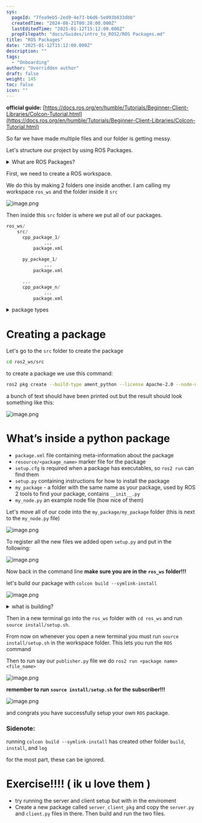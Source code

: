 ```yaml
---
sys:
  pageId: "7fea9eb5-2ed9-4e73-b6d6-5e093b833dbb"
  createdTime: "2024-08-21T00:28:00.000Z"
  lastEditedTime: "2025-01-12T15:12:00.000Z"
  propFilepath: "docs/Guides/intro_to_ROS2/ROS Packages.md"
title: "ROS Packages"
date: "2025-01-12T15:12:00.000Z"
description: ""
tags:
  - "Onboarding"
author: "Overridden author"
draft: false
weight: 145
toc: false
icon: ""
---
```


**official guide:** [https://docs.ros.org/en/humble/Tutorials/Beginner-Client-Libraries/Colcon-Tutorial.html](https://docs.ros.org/en/humble/Tutorials/Beginner-Client-Libraries/Colcon-Tutorial.html)

So far we have made multiple files and our folder is getting messy.

Let's structure our project by using ROS Packages.

<details>

<summary>What are ROS Packages?</summary>

ROS Packages are, as the name implies, packages of code that are highly sharable between ROS developers.

They consist of a folder, `package.xml` file, and source code

```python
      cpp_package_1/
		      ... imagine much code files here ..
          package.xml
```

</details>

First, we need to create a ROS workspace.

We do this by making 2 folders one inside another. I am calling my workspace `ros_ws` and the folder inside it `src`

![image.png](https://prod-files-secure.s3.us-west-2.amazonaws.com/d518164a-d88e-44d1-a4ee-3adb3bd8bce0/70706947-fd18-4537-a67b-e12946812d31/image.png?X-Amz-Algorithm=AWS4-HMAC-SHA256&X-Amz-Content-Sha256=UNSIGNED-PAYLOAD&X-Amz-Credential=ASIAZI2LB4662VKIPJKB%2F20250420%2Fus-west-2%2Fs3%2Faws4_request&X-Amz-Date=20250420T220718Z&X-Amz-Expires=3600&X-Amz-Security-Token=IQoJb3JpZ2luX2VjECYaCXVzLXdlc3QtMiJGMEQCIBoRa6LwvaQ5D9YqJIfdQj2Rw9%2FPS60nuywXAZUsfdk1AiBZm86XWimH8zHAJbhiue%2BaprIcdPjTz%2BJmpM0E%2F329uyqIBAiv%2F%2F%2F%2F%2F%2F%2F%2F%2F%2F8BEAAaDDYzNzQyMzE4MzgwNSIMO7K7qcavJpPUmeoNKtwD7jqvp79cjACmZgOBQtgh6%2FAI9nNlP87EL8emjZy8BsZ4euIPk5aWDzOZ5ncohC%2FifTfVzwZFgcOOBtkmigDrxaMzwFnzEhh04zR8Pgf9wYGVwFUsNF0IUKkPHCEgDoO0iLn8YdS%2FkreplEbrFxk9lsqNMTpgVHxx7jSQNkxP1Y%2BO1pLl6m%2FXUSI%2BEx7A94XoiDN5PkyM27fY3ke9DAW4O68NVuuANUv5H1vkjMfN5tl4efQIzQmaTxoI2AAcrFyr1CJhgS%2BYUfJrvjct%2BHDP%2Bw0E6%2FrZmjnGFkxxNfzl8lg%2BTGXFiA2xiOr5Ll8djHCoCpcfcoqMWWwahc7rnruYPWTuzYAl7TMqn3L%2BbwvNek1UlrQrubt4Jjan1tOihuITGMcnaelHxaQriFxiy6IU%2FqLdQw%2BGBGz%2BZmX8zPIfkH3qWKLDufHKMkpXtcFxm0NKHnQm%2BtTUmxjDd%2Bs9j6tN4B1P6Uq7%2FVj5UHH0rsnYWQ%2BBj8LRGKxqn3PJ8gGgNjPv8pF9JYUyO3o%2B0BqWe2cHHzQaj1aWJgYqPubC2Q8dI4FMhN9YykRYjDWpQDEiErUlOvLbA19qaILW3ZLd8nxuUJ5VXTBPRKLLvR2jdhzY3pfoKf3ltnzzkG9JjLswpduVwAY6pgFbU9vhdwqsDLYJXX6TxU3z2H0ofuoOGLAlE9l6l%2FcsEaSwGaLE5dU0R2v1xowPFOs4P5jhxhkpKgq7%2FXBAzPplRk5p8DhyoeWB0EqVcAxUtOiVaMDpOaYvR9NKkDrnqfplyDWkZlApRhi3jpdf8OYeOVAuA9JieWIMFFZLv6%2BmpFdYEAQOoOnIUG5qwUZ8YS1HVGNvcEd6j9aBVV%2Fij5bdx4OgeXUv&X-Amz-Signature=ac5e1c50c1e1d9278b64dad021ae42c78b7e46e548c5aff95d44f2e83ef3316c&X-Amz-SignedHeaders=host&x-id=GetObject)

Then inside this `src` folder is where we put all of our packages.

```python
ros_ws/
    src/
      cpp_package_1/
		      ...
          package.xml

      py_package_1/
		      ...
          package.xml

      ...
      cpp_package_n/
		      ...
          package.xml

```

<details>

<summary>package types</summary>

packages can be either `C++` or python.

the intern file structure is different for each but for this guide we will stick to creating python packages

</details>

# Creating a package

Let's go to the `src` folder to create the package

```bash
cd ros2_ws/src
```

to create a package we use this command:

```bash
ros2 pkg create --build-type ament_python --license Apache-2.0 --node-name my_node my_package
```

a bunch of text should have been printed out but the result should look something like this:

![image.png](https://prod-files-secure.s3.us-west-2.amazonaws.com/d518164a-d88e-44d1-a4ee-3adb3bd8bce0/e6cf1e3f-8512-4a3e-b131-079f800bf3e8/image.png?X-Amz-Algorithm=AWS4-HMAC-SHA256&X-Amz-Content-Sha256=UNSIGNED-PAYLOAD&X-Amz-Credential=ASIAZI2LB4662VKIPJKB%2F20250420%2Fus-west-2%2Fs3%2Faws4_request&X-Amz-Date=20250420T220718Z&X-Amz-Expires=3600&X-Amz-Security-Token=IQoJb3JpZ2luX2VjECYaCXVzLXdlc3QtMiJGMEQCIBoRa6LwvaQ5D9YqJIfdQj2Rw9%2FPS60nuywXAZUsfdk1AiBZm86XWimH8zHAJbhiue%2BaprIcdPjTz%2BJmpM0E%2F329uyqIBAiv%2F%2F%2F%2F%2F%2F%2F%2F%2F%2F8BEAAaDDYzNzQyMzE4MzgwNSIMO7K7qcavJpPUmeoNKtwD7jqvp79cjACmZgOBQtgh6%2FAI9nNlP87EL8emjZy8BsZ4euIPk5aWDzOZ5ncohC%2FifTfVzwZFgcOOBtkmigDrxaMzwFnzEhh04zR8Pgf9wYGVwFUsNF0IUKkPHCEgDoO0iLn8YdS%2FkreplEbrFxk9lsqNMTpgVHxx7jSQNkxP1Y%2BO1pLl6m%2FXUSI%2BEx7A94XoiDN5PkyM27fY3ke9DAW4O68NVuuANUv5H1vkjMfN5tl4efQIzQmaTxoI2AAcrFyr1CJhgS%2BYUfJrvjct%2BHDP%2Bw0E6%2FrZmjnGFkxxNfzl8lg%2BTGXFiA2xiOr5Ll8djHCoCpcfcoqMWWwahc7rnruYPWTuzYAl7TMqn3L%2BbwvNek1UlrQrubt4Jjan1tOihuITGMcnaelHxaQriFxiy6IU%2FqLdQw%2BGBGz%2BZmX8zPIfkH3qWKLDufHKMkpXtcFxm0NKHnQm%2BtTUmxjDd%2Bs9j6tN4B1P6Uq7%2FVj5UHH0rsnYWQ%2BBj8LRGKxqn3PJ8gGgNjPv8pF9JYUyO3o%2B0BqWe2cHHzQaj1aWJgYqPubC2Q8dI4FMhN9YykRYjDWpQDEiErUlOvLbA19qaILW3ZLd8nxuUJ5VXTBPRKLLvR2jdhzY3pfoKf3ltnzzkG9JjLswpduVwAY6pgFbU9vhdwqsDLYJXX6TxU3z2H0ofuoOGLAlE9l6l%2FcsEaSwGaLE5dU0R2v1xowPFOs4P5jhxhkpKgq7%2FXBAzPplRk5p8DhyoeWB0EqVcAxUtOiVaMDpOaYvR9NKkDrnqfplyDWkZlApRhi3jpdf8OYeOVAuA9JieWIMFFZLv6%2BmpFdYEAQOoOnIUG5qwUZ8YS1HVGNvcEd6j9aBVV%2Fij5bdx4OgeXUv&X-Amz-Signature=ecd0d77d2d26c080891680988969a228957a7db2aa8b81456b9bb796614e4eb5&X-Amz-SignedHeaders=host&x-id=GetObject)

# What’s inside a python package

- `package.xml` file containing meta-information about the package
- `resource/<package_name>` marker file for the package
- `setup.cfg` is required when a package has executables, so `ros2 run` can find them
- `setup.py` containing instructions for how to install the package
- `my_package` - a folder with the same name as your package, used by ROS 2 tools to find your package, contains `__init__.py`
- `my_node.py` an example node file (how nice of them)

Let's move all of our code into the `my_package/my_package` folder (this is next to the `my_node.py` file)

![image.png](https://prod-files-secure.s3.us-west-2.amazonaws.com/d518164a-d88e-44d1-a4ee-3adb3bd8bce0/9ce58f11-0da9-4d3e-b86d-506a9685d378/image.png?X-Amz-Algorithm=AWS4-HMAC-SHA256&X-Amz-Content-Sha256=UNSIGNED-PAYLOAD&X-Amz-Credential=ASIAZI2LB4662VKIPJKB%2F20250420%2Fus-west-2%2Fs3%2Faws4_request&X-Amz-Date=20250420T220718Z&X-Amz-Expires=3600&X-Amz-Security-Token=IQoJb3JpZ2luX2VjECYaCXVzLXdlc3QtMiJGMEQCIBoRa6LwvaQ5D9YqJIfdQj2Rw9%2FPS60nuywXAZUsfdk1AiBZm86XWimH8zHAJbhiue%2BaprIcdPjTz%2BJmpM0E%2F329uyqIBAiv%2F%2F%2F%2F%2F%2F%2F%2F%2F%2F8BEAAaDDYzNzQyMzE4MzgwNSIMO7K7qcavJpPUmeoNKtwD7jqvp79cjACmZgOBQtgh6%2FAI9nNlP87EL8emjZy8BsZ4euIPk5aWDzOZ5ncohC%2FifTfVzwZFgcOOBtkmigDrxaMzwFnzEhh04zR8Pgf9wYGVwFUsNF0IUKkPHCEgDoO0iLn8YdS%2FkreplEbrFxk9lsqNMTpgVHxx7jSQNkxP1Y%2BO1pLl6m%2FXUSI%2BEx7A94XoiDN5PkyM27fY3ke9DAW4O68NVuuANUv5H1vkjMfN5tl4efQIzQmaTxoI2AAcrFyr1CJhgS%2BYUfJrvjct%2BHDP%2Bw0E6%2FrZmjnGFkxxNfzl8lg%2BTGXFiA2xiOr5Ll8djHCoCpcfcoqMWWwahc7rnruYPWTuzYAl7TMqn3L%2BbwvNek1UlrQrubt4Jjan1tOihuITGMcnaelHxaQriFxiy6IU%2FqLdQw%2BGBGz%2BZmX8zPIfkH3qWKLDufHKMkpXtcFxm0NKHnQm%2BtTUmxjDd%2Bs9j6tN4B1P6Uq7%2FVj5UHH0rsnYWQ%2BBj8LRGKxqn3PJ8gGgNjPv8pF9JYUyO3o%2B0BqWe2cHHzQaj1aWJgYqPubC2Q8dI4FMhN9YykRYjDWpQDEiErUlOvLbA19qaILW3ZLd8nxuUJ5VXTBPRKLLvR2jdhzY3pfoKf3ltnzzkG9JjLswpduVwAY6pgFbU9vhdwqsDLYJXX6TxU3z2H0ofuoOGLAlE9l6l%2FcsEaSwGaLE5dU0R2v1xowPFOs4P5jhxhkpKgq7%2FXBAzPplRk5p8DhyoeWB0EqVcAxUtOiVaMDpOaYvR9NKkDrnqfplyDWkZlApRhi3jpdf8OYeOVAuA9JieWIMFFZLv6%2BmpFdYEAQOoOnIUG5qwUZ8YS1HVGNvcEd6j9aBVV%2Fij5bdx4OgeXUv&X-Amz-Signature=05b4906c735eb9fba01bf38226b633ec02a86889b8a433952953afc90e45b840&X-Amz-SignedHeaders=host&x-id=GetObject)

To register all the new files we added open `setup.py` and put in the following:

![image.png](https://prod-files-secure.s3.us-west-2.amazonaws.com/d518164a-d88e-44d1-a4ee-3adb3bd8bce0/1cd7c262-4cae-4496-9d75-c178537d24a2/image.png?X-Amz-Algorithm=AWS4-HMAC-SHA256&X-Amz-Content-Sha256=UNSIGNED-PAYLOAD&X-Amz-Credential=ASIAZI2LB4662VKIPJKB%2F20250420%2Fus-west-2%2Fs3%2Faws4_request&X-Amz-Date=20250420T220718Z&X-Amz-Expires=3600&X-Amz-Security-Token=IQoJb3JpZ2luX2VjECYaCXVzLXdlc3QtMiJGMEQCIBoRa6LwvaQ5D9YqJIfdQj2Rw9%2FPS60nuywXAZUsfdk1AiBZm86XWimH8zHAJbhiue%2BaprIcdPjTz%2BJmpM0E%2F329uyqIBAiv%2F%2F%2F%2F%2F%2F%2F%2F%2F%2F8BEAAaDDYzNzQyMzE4MzgwNSIMO7K7qcavJpPUmeoNKtwD7jqvp79cjACmZgOBQtgh6%2FAI9nNlP87EL8emjZy8BsZ4euIPk5aWDzOZ5ncohC%2FifTfVzwZFgcOOBtkmigDrxaMzwFnzEhh04zR8Pgf9wYGVwFUsNF0IUKkPHCEgDoO0iLn8YdS%2FkreplEbrFxk9lsqNMTpgVHxx7jSQNkxP1Y%2BO1pLl6m%2FXUSI%2BEx7A94XoiDN5PkyM27fY3ke9DAW4O68NVuuANUv5H1vkjMfN5tl4efQIzQmaTxoI2AAcrFyr1CJhgS%2BYUfJrvjct%2BHDP%2Bw0E6%2FrZmjnGFkxxNfzl8lg%2BTGXFiA2xiOr5Ll8djHCoCpcfcoqMWWwahc7rnruYPWTuzYAl7TMqn3L%2BbwvNek1UlrQrubt4Jjan1tOihuITGMcnaelHxaQriFxiy6IU%2FqLdQw%2BGBGz%2BZmX8zPIfkH3qWKLDufHKMkpXtcFxm0NKHnQm%2BtTUmxjDd%2Bs9j6tN4B1P6Uq7%2FVj5UHH0rsnYWQ%2BBj8LRGKxqn3PJ8gGgNjPv8pF9JYUyO3o%2B0BqWe2cHHzQaj1aWJgYqPubC2Q8dI4FMhN9YykRYjDWpQDEiErUlOvLbA19qaILW3ZLd8nxuUJ5VXTBPRKLLvR2jdhzY3pfoKf3ltnzzkG9JjLswpduVwAY6pgFbU9vhdwqsDLYJXX6TxU3z2H0ofuoOGLAlE9l6l%2FcsEaSwGaLE5dU0R2v1xowPFOs4P5jhxhkpKgq7%2FXBAzPplRk5p8DhyoeWB0EqVcAxUtOiVaMDpOaYvR9NKkDrnqfplyDWkZlApRhi3jpdf8OYeOVAuA9JieWIMFFZLv6%2BmpFdYEAQOoOnIUG5qwUZ8YS1HVGNvcEd6j9aBVV%2Fij5bdx4OgeXUv&X-Amz-Signature=472ffd636ef87514aeec7d0d6276e2e73b3c05a0b5d85a2a3462a92e6c2da7d1&X-Amz-SignedHeaders=host&x-id=GetObject)

Now back in the command line **make sure you are in the** **`ros_ws`** **folder!!!**

let's build our package with `colcon build --symlink-install`

![image.png](https://prod-files-secure.s3.us-west-2.amazonaws.com/d518164a-d88e-44d1-a4ee-3adb3bd8bce0/2f2a0d27-b173-48fd-b189-5f5c0ce65619/image.png?X-Amz-Algorithm=AWS4-HMAC-SHA256&X-Amz-Content-Sha256=UNSIGNED-PAYLOAD&X-Amz-Credential=ASIAZI2LB4662VKIPJKB%2F20250420%2Fus-west-2%2Fs3%2Faws4_request&X-Amz-Date=20250420T220718Z&X-Amz-Expires=3600&X-Amz-Security-Token=IQoJb3JpZ2luX2VjECYaCXVzLXdlc3QtMiJGMEQCIBoRa6LwvaQ5D9YqJIfdQj2Rw9%2FPS60nuywXAZUsfdk1AiBZm86XWimH8zHAJbhiue%2BaprIcdPjTz%2BJmpM0E%2F329uyqIBAiv%2F%2F%2F%2F%2F%2F%2F%2F%2F%2F8BEAAaDDYzNzQyMzE4MzgwNSIMO7K7qcavJpPUmeoNKtwD7jqvp79cjACmZgOBQtgh6%2FAI9nNlP87EL8emjZy8BsZ4euIPk5aWDzOZ5ncohC%2FifTfVzwZFgcOOBtkmigDrxaMzwFnzEhh04zR8Pgf9wYGVwFUsNF0IUKkPHCEgDoO0iLn8YdS%2FkreplEbrFxk9lsqNMTpgVHxx7jSQNkxP1Y%2BO1pLl6m%2FXUSI%2BEx7A94XoiDN5PkyM27fY3ke9DAW4O68NVuuANUv5H1vkjMfN5tl4efQIzQmaTxoI2AAcrFyr1CJhgS%2BYUfJrvjct%2BHDP%2Bw0E6%2FrZmjnGFkxxNfzl8lg%2BTGXFiA2xiOr5Ll8djHCoCpcfcoqMWWwahc7rnruYPWTuzYAl7TMqn3L%2BbwvNek1UlrQrubt4Jjan1tOihuITGMcnaelHxaQriFxiy6IU%2FqLdQw%2BGBGz%2BZmX8zPIfkH3qWKLDufHKMkpXtcFxm0NKHnQm%2BtTUmxjDd%2Bs9j6tN4B1P6Uq7%2FVj5UHH0rsnYWQ%2BBj8LRGKxqn3PJ8gGgNjPv8pF9JYUyO3o%2B0BqWe2cHHzQaj1aWJgYqPubC2Q8dI4FMhN9YykRYjDWpQDEiErUlOvLbA19qaILW3ZLd8nxuUJ5VXTBPRKLLvR2jdhzY3pfoKf3ltnzzkG9JjLswpduVwAY6pgFbU9vhdwqsDLYJXX6TxU3z2H0ofuoOGLAlE9l6l%2FcsEaSwGaLE5dU0R2v1xowPFOs4P5jhxhkpKgq7%2FXBAzPplRk5p8DhyoeWB0EqVcAxUtOiVaMDpOaYvR9NKkDrnqfplyDWkZlApRhi3jpdf8OYeOVAuA9JieWIMFFZLv6%2BmpFdYEAQOoOnIUG5qwUZ8YS1HVGNvcEd6j9aBVV%2Fij5bdx4OgeXUv&X-Amz-Signature=39f37411693a21b2e12a49008d22d3b51176e05b96212be73c98cb3a448afa5c&X-Amz-SignedHeaders=host&x-id=GetObject)

<details>

<summary>what is building?</summary>

if you are a CS major at Rose-Hulman you will learn the answer to this in CSSE132

but TLDR; is it combines all the code files into one program that can be run easily 

</details>

Then in a new terminal go into the `ros_ws` folder with `cd ros_ws` and run `source install/setup.sh`. 

From now on whenever you open a new terminal you must run `source install/setup.sh` in the workspace folder. This lets you run the `ROS` command

Then to run say our `publisher.py` file we do `ros2 run <package name> <file_name>`

![image.png](https://prod-files-secure.s3.us-west-2.amazonaws.com/d518164a-d88e-44d1-a4ee-3adb3bd8bce0/4f4b1219-3a44-4632-aa0a-ce3471699f59/image.png?X-Amz-Algorithm=AWS4-HMAC-SHA256&X-Amz-Content-Sha256=UNSIGNED-PAYLOAD&X-Amz-Credential=ASIAZI2LB4662VKIPJKB%2F20250420%2Fus-west-2%2Fs3%2Faws4_request&X-Amz-Date=20250420T220718Z&X-Amz-Expires=3600&X-Amz-Security-Token=IQoJb3JpZ2luX2VjECYaCXVzLXdlc3QtMiJGMEQCIBoRa6LwvaQ5D9YqJIfdQj2Rw9%2FPS60nuywXAZUsfdk1AiBZm86XWimH8zHAJbhiue%2BaprIcdPjTz%2BJmpM0E%2F329uyqIBAiv%2F%2F%2F%2F%2F%2F%2F%2F%2F%2F8BEAAaDDYzNzQyMzE4MzgwNSIMO7K7qcavJpPUmeoNKtwD7jqvp79cjACmZgOBQtgh6%2FAI9nNlP87EL8emjZy8BsZ4euIPk5aWDzOZ5ncohC%2FifTfVzwZFgcOOBtkmigDrxaMzwFnzEhh04zR8Pgf9wYGVwFUsNF0IUKkPHCEgDoO0iLn8YdS%2FkreplEbrFxk9lsqNMTpgVHxx7jSQNkxP1Y%2BO1pLl6m%2FXUSI%2BEx7A94XoiDN5PkyM27fY3ke9DAW4O68NVuuANUv5H1vkjMfN5tl4efQIzQmaTxoI2AAcrFyr1CJhgS%2BYUfJrvjct%2BHDP%2Bw0E6%2FrZmjnGFkxxNfzl8lg%2BTGXFiA2xiOr5Ll8djHCoCpcfcoqMWWwahc7rnruYPWTuzYAl7TMqn3L%2BbwvNek1UlrQrubt4Jjan1tOihuITGMcnaelHxaQriFxiy6IU%2FqLdQw%2BGBGz%2BZmX8zPIfkH3qWKLDufHKMkpXtcFxm0NKHnQm%2BtTUmxjDd%2Bs9j6tN4B1P6Uq7%2FVj5UHH0rsnYWQ%2BBj8LRGKxqn3PJ8gGgNjPv8pF9JYUyO3o%2B0BqWe2cHHzQaj1aWJgYqPubC2Q8dI4FMhN9YykRYjDWpQDEiErUlOvLbA19qaILW3ZLd8nxuUJ5VXTBPRKLLvR2jdhzY3pfoKf3ltnzzkG9JjLswpduVwAY6pgFbU9vhdwqsDLYJXX6TxU3z2H0ofuoOGLAlE9l6l%2FcsEaSwGaLE5dU0R2v1xowPFOs4P5jhxhkpKgq7%2FXBAzPplRk5p8DhyoeWB0EqVcAxUtOiVaMDpOaYvR9NKkDrnqfplyDWkZlApRhi3jpdf8OYeOVAuA9JieWIMFFZLv6%2BmpFdYEAQOoOnIUG5qwUZ8YS1HVGNvcEd6j9aBVV%2Fij5bdx4OgeXUv&X-Amz-Signature=60eb274812d7da6ccf8ab16ff006f9adb53fcd6061f28ba38f8e7625b8f21b11&X-Amz-SignedHeaders=host&x-id=GetObject)

**remember to run** **`source install/setup.sh`** **for the subscriber!!!**

![image.png](https://prod-files-secure.s3.us-west-2.amazonaws.com/d518164a-d88e-44d1-a4ee-3adb3bd8bce0/02121119-dad4-49ec-8356-c956108b4243/image.png?X-Amz-Algorithm=AWS4-HMAC-SHA256&X-Amz-Content-Sha256=UNSIGNED-PAYLOAD&X-Amz-Credential=ASIAZI2LB4662VKIPJKB%2F20250420%2Fus-west-2%2Fs3%2Faws4_request&X-Amz-Date=20250420T220718Z&X-Amz-Expires=3600&X-Amz-Security-Token=IQoJb3JpZ2luX2VjECYaCXVzLXdlc3QtMiJGMEQCIBoRa6LwvaQ5D9YqJIfdQj2Rw9%2FPS60nuywXAZUsfdk1AiBZm86XWimH8zHAJbhiue%2BaprIcdPjTz%2BJmpM0E%2F329uyqIBAiv%2F%2F%2F%2F%2F%2F%2F%2F%2F%2F8BEAAaDDYzNzQyMzE4MzgwNSIMO7K7qcavJpPUmeoNKtwD7jqvp79cjACmZgOBQtgh6%2FAI9nNlP87EL8emjZy8BsZ4euIPk5aWDzOZ5ncohC%2FifTfVzwZFgcOOBtkmigDrxaMzwFnzEhh04zR8Pgf9wYGVwFUsNF0IUKkPHCEgDoO0iLn8YdS%2FkreplEbrFxk9lsqNMTpgVHxx7jSQNkxP1Y%2BO1pLl6m%2FXUSI%2BEx7A94XoiDN5PkyM27fY3ke9DAW4O68NVuuANUv5H1vkjMfN5tl4efQIzQmaTxoI2AAcrFyr1CJhgS%2BYUfJrvjct%2BHDP%2Bw0E6%2FrZmjnGFkxxNfzl8lg%2BTGXFiA2xiOr5Ll8djHCoCpcfcoqMWWwahc7rnruYPWTuzYAl7TMqn3L%2BbwvNek1UlrQrubt4Jjan1tOihuITGMcnaelHxaQriFxiy6IU%2FqLdQw%2BGBGz%2BZmX8zPIfkH3qWKLDufHKMkpXtcFxm0NKHnQm%2BtTUmxjDd%2Bs9j6tN4B1P6Uq7%2FVj5UHH0rsnYWQ%2BBj8LRGKxqn3PJ8gGgNjPv8pF9JYUyO3o%2B0BqWe2cHHzQaj1aWJgYqPubC2Q8dI4FMhN9YykRYjDWpQDEiErUlOvLbA19qaILW3ZLd8nxuUJ5VXTBPRKLLvR2jdhzY3pfoKf3ltnzzkG9JjLswpduVwAY6pgFbU9vhdwqsDLYJXX6TxU3z2H0ofuoOGLAlE9l6l%2FcsEaSwGaLE5dU0R2v1xowPFOs4P5jhxhkpKgq7%2FXBAzPplRk5p8DhyoeWB0EqVcAxUtOiVaMDpOaYvR9NKkDrnqfplyDWkZlApRhi3jpdf8OYeOVAuA9JieWIMFFZLv6%2BmpFdYEAQOoOnIUG5qwUZ8YS1HVGNvcEd6j9aBVV%2Fij5bdx4OgeXUv&X-Amz-Signature=f74e241ee5c2fca608e4a7dbe987d56eb639370534af49d43289c53c6976529f&X-Amz-SignedHeaders=host&x-id=GetObject)

and congrats you have successfully setup your own `ROS` package.

### Sidenote:

running `colcon build --symlink-install` has created other folder `build`, `install`, and `log`

for the most part, these can be ignored.

# Exercise!!!! ( ik u love them )

- try running the server and client setup but with in the enviroment
- Create a new package called `server_client_pkg` and copy the `server.py` and `client.py` files in there. Then build and run the two files.
